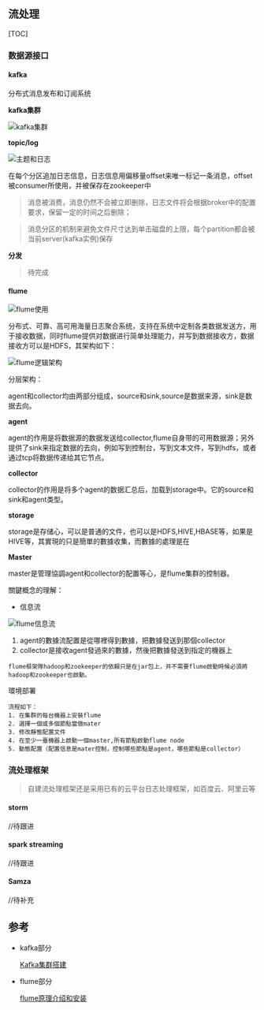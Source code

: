 ## 流处理

[TOC]

### 数据源接口

#### kafka

分布式消息发布和订阅系统

**kafka集群**

![kafka集群](http://www.aboutyun.com/data/attachment/forum/201409/28/143553z1pif7uok8ezr61u.png?_=3999538)

**topic/log**

![主题和日志](http://www.aboutyun.com/data/attachment/forum/201409/28/143553t3nhnsbri6s6nfh5.png?_=3999538)

在每个分区追加日志信息，日志信息用偏移量offset来唯一标记一条消息，offset被consumer所使用，并被保存在zookeeper中

> 消息被消费，消息仍然不会被立即删除，日志文件将会根据broker中的配置要求，保留一定的时间之后删除；

> 消息分区的机制来避免文件尺寸达到单击磁盘的上限，每个partition都会被当前server(kafka实例)保存

**分发**

> 待完成

#### flume

![flume使用](http://flume.apache.org/_images/DevGuide_image00.png)

分布式、可靠、高可用海量日志聚合系统，支持在系统中定制各类数据发送方，用于接收数据，同时flume提供对数据进行简单处理能力，并写到数据接收方，数据接收方可以是HDFS，其架构如下：

![flume逻辑架构](http://pic002.cnblogs.com/images/2012/384764/2012052509592437.jpg)

分层架构：

agent和collector均由两部分组成，source和sink,source是数据来源，sink是数据去向。

**agent**

agent的作用是将数据源的数据发送给collector,flume自身带的可用数据源；另外提供了sink来指定数据的去向，例如写到控制台，写到文本文件，写到hdfs，或者通过tcp将数据传递给其它节点。

**collector**

collector的作用是将多个agent的数据汇总后，加载到storage中。它的source和sink和agent类型。

**storage**

storage是存储心，可以是普通的文件，也可以是HDFS,HIVE,HBASE等，如果是HIVE等，其實現的只是簡單的數據收集，而數據的處理是在<!--哪裡進行的-->

**Master**

master是管理協調agent和collector的配置等心，是flume集群的控制器。

關鍵概念的理解：

- 信息流

![flume信息流](http://pic002.cnblogs.com/images/2012/384764/2012052510101772.jpg)

1. agent的數據流配置是從哪裡得到數據，把數據發送到那個collector
2. collector是接收agent發過來的數據，然後把數據發送到指定的機器上

```
flume框架隊hadoop和zookeeper的依賴只是在jar包上，并不需要flume啟動時候必須將hadoop和zookeeper也啟動。
```

環境部署

```
流程如下：
1. 在集群的每台機器上安裝flume
2. 選擇一個或多個節點當做mater
3. 修改靜態配置文件
4. 在至少一臺機器上啟動一個master,所有節點啟動flume node
5. 動態配置（配置信息是mater控制，控制哪些節點是agent，哪些節點是collector）
```



### 流处理框架

> 自建流处理框架还是采用已有的云平台日志处理框架，如百度云、阿里云等

#### storm

//待跟进

#### spark streaming

//待跟进

#### Samza

//待补充

## 参考

- kafka部分

  [Kafka集群搭建](http://www.cnblogs.com/luotianshuai/p/5206662.html)

- flume部分

  [flume原理介绍和安装](http://www.cnblogs.com/oubo/archive/2012/05/25/2517751.html)